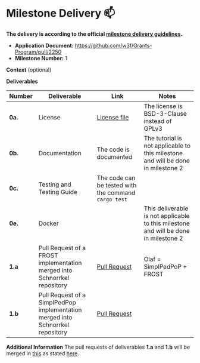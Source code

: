 # Milestone Delivery :mailbox:

**The delivery is according to the official [milestone delivery guidelines](https://github.com/w3f/Grants-Program/blob/master/docs/Support%20Docs/milestone-deliverables-guidelines.md).**  

* **Application Document:** https://github.com/w3f/Grants-Program/pull/2250
* **Milestone Number:** 1

**Context** (optional)

**Deliverables**

| Number | Deliverable | Link | Notes |
| ------------- | ------------- | ------------- |------------- |
| **0a.** | License | [License file](https://github.com/w3f/schnorrkel?tab=BSD-3-Clause-1-ov-file#readme) | The license is BSD-3-Clause instead of GPLv3 |
| **0b.** | Documentation | The code is documented | The tutorial is not applicable to this milestone and will be done in milestone 2 |
| **0c.** | Testing and Testing Guide | The code can be tested with the command `cargo test` | |
| **0e.** | Docker | | This deliverable is not applicable to this milestone and will be done in milestone 2 |
| **1.a** | Pull Request of a FROST implementation merged into Schnorrkel repository | [Pull Request](https://github.com/w3f/schnorrkel/pull/107) | Olaf = SimplPedPoP + FROST | 
| **1.b** | Pull Request of a SimplPedPop implementation merged into Schnorrkel repository | [Pull Request](https://github.com/w3f/schnorrkel/pull/106) | | 

**Additional Information**
The pull requests of deliverables **1.a** and **1.b** will be merged in [this](https://github.com/w3f/schnorrkel/pull/110) as stated [here](https://github.com/w3f/Grants-Program/pull/2250#issuecomment-2258694872).
